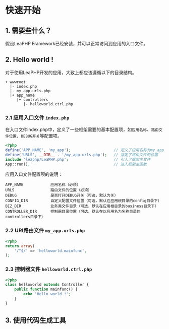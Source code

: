 # 快速开始 #

## 1. 需要些什么？ ##

假设LeaPHP Framework已经安装，并可以正常访问到应用的入口文件。

## 2. Hello world ! ##

对于使用LeaPHP开发的应用，大致上都应该遵循以下的目录结构。

```
+ wwwroot
  |- index.php
  |- my_app.urls.php
  |+ app_name
     |+ controllers
        |- helloworld.ctrl.php
```

### 2.1 应用入口文件 `index.php` ###

在入口文件index.php中，定义了一些框架需要的基本配置项，如`应用名称`、`路由文件位置`、`DEBUG开关`等配置项。

```php
<?php
define('APP_NAME', 'my_app');					// 定义了应用名称为my_app
define('URLS', __DIR__ . '/my_app.urls.php');	// 指定了路由文件的位置
include 'leaphp/LeaPHP.php';					// 引入了框架主文件
App::run();										// 进入框架主函数
```

应用入口文件配置项的说明：

```
APP_NAME			应用名称（必须）
URLS				路由文件的位置（必须）
DEBUG				是否打开DEBUG开关（可选，默认为关）
CONFIG_DIR			自定义配置文件位置（可选，默认在应用根目录的config目录下）
BIZ_DIR				业务类文件目录（可选，默认在应用根目录的business目录下）
CONTROLLER_DIR		控制器目录位置（可选，默认在以应用名为名称目录的controllers目录下）
```

### 2.2 URI路由文件 `my_app.urls.php` ###

```php
<?php
return array(
	'/^$/' => 'helloworld.mainfunc',
);
```

### 2.3 控制器文件 `helloworld.ctrl.php` ###

```php
<?php
class helloworld extends Controller {
	public function mainfunc() {
		echo 'Hello world !';
	}
}
```

## 3. 使用代码生成工具 ##